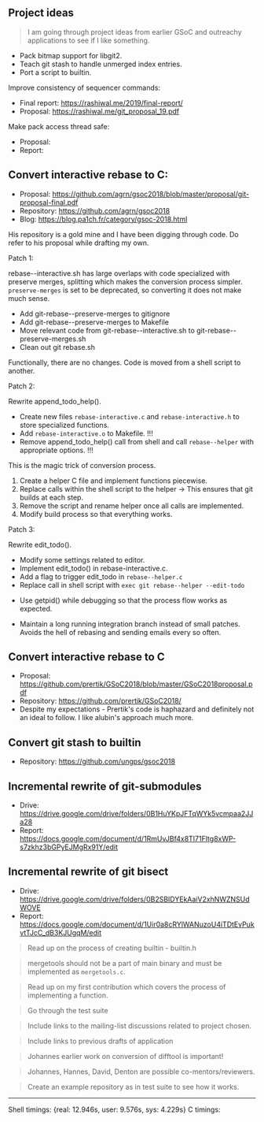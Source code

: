 ## Project ideas

> I am going through project ideas from earlier GSoC and outreachy applications to see if I like something.

- Pack bitmap support for libgit2.
- Teach git stash to handle unmerged index entries.
- Port a script to builtin.

Improve consistency of sequencer commands:
- Final report: https://rashiwal.me/2019/final-report/
- Proposal: https://rashiwal.me/git_proposal_19.pdf

Make pack access thread safe:
- Proposal:
- Report:

## Convert interactive rebase to C:
- Proposal: https://github.com/agrn/gsoc2018/blob/master/proposal/git-proposal-final.pdf
- Repository: https://github.com/agrn/gsoc2018
- Blog: https://blog.pa1ch.fr/category/gsoc-2018.html

His repository is a gold mine and I have been digging through code. Do refer to his proposal while drafting my own.

Patch 1:

rebase--interactive.sh has large overlaps with code specialized with preserve merges, splitting which makes the conversion process simpler.
`preserve-merges` is set to be deprecated, so converting it does not make much sense.

- Add git-rebase--preserve-merges to gitignore
- Add git-rebase--preserve-merges to Makefile
- Move relevant code from git-rebase--interactive.sh to git-rebase--preserve-merges.sh
- Clean out git rebase.sh

Functionally, there are no changes. Code is moved from a shell script to another.

Patch 2:

Rewrite append_todo_help().

- Create new files `rebase-interactive.c` and `rebase-interactive.h` to store specialized functions.
- Add `rebase-interactive.o` to Makefile.
!!!
- Remove append_todo_help() call from shell and call `rebase--helper` with appropriate options.
!!!

This is the magic trick of conversion process.

1. Create a helper C file and implement functions piecewise.
2. Replace calls within the shell script to the helper -> This ensures that git builds at each step.
3. Remove the script and rename helper once all calls are implemented.
4. Modify build process so that everything works.

Patch 3:

Rewrite edit_todo().

- Modify some settings related to editor.
- Implement edit_todo() in rebase-interactive.c.
- Add a flag to trigger edit_todo in `rebase--helper.c`
- Replace call in shell script with `exec git rebase--helper --edit-todo`

* Use getpid() while debugging so that the process flow works as expected.

- Maintain a long running integration branch instead of small patches. Avoids the hell of rebasing and sending emails every so often.

## Convert interactive rebase to C
- Proposal: https://github.com/prertik/GSoC2018/blob/master/GSoC2018proposal.pdf
- Repository: https://github.com/prertik/GSoC2018/
- Despite my expectations - Prertik's code is haphazard and definitely not an ideal to follow. I like alubin's approach much more.

## Convert git stash to builtin
- Repository: https://github.com/ungps/gsoc2018

## Incremental rewrite of git-submodules
- Drive: https://drive.google.com/drive/folders/0B1HuYKpJFTqWYk5vcmpaa2JJa28
- Report: https://docs.google.com/document/d/1RmUvJBf4x8TI71Fltg8xWP-s7zkhz3bGPyEJMgRx91Y/edit

## Incremental rewrite of git bisect
- Drive: https://drive.google.com/drive/folders/0B2SBIDYEkAaiV2xhNWZNSUdWOVE
- Report: https://docs.google.com/document/d/1Uir0a8cRYlWANuzoU4iTDtEvPukvtTJcC_dB3KJUgqM/edit

> Read up on the process of creating builtin - builtin.h

> mergetools should not be a part of main binary and must be implemented as `mergetools.c`.

> Read up on my first contribution which covers the process of implementing a function.

> Go through the test suite

> Include links to the mailing-list discussions related to project chosen.

> Include links to previous drafts of application

> Johannes earlier work on conversion of difftool is important!

> Johannes, Hannes, David, Denton are possible co-mentors/reviewers.

> Create an example repository as in test suite to see how it works.

---

Shell timings: {real: 12.946s, user: 9.576s, sys: 4.229s}
C timings:
